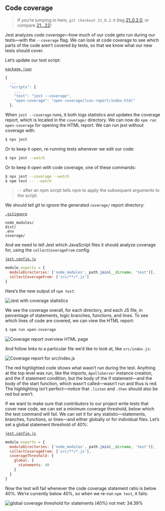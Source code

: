 ## Code coverage

> If you’re jumping in here, `git checkout 21_0.2.0` (tag [21_0.2.0](https://github.com/GraphQLGuide/guide-api/tree/21_0.2.0), or compare [21...22](https://github.com/GraphQLGuide/guide-api/compare/20_0.2.0...22_0.2.0))

Jest analyzes *code coverage*—how much of our code gets run during our tests—with the `--coverage` flag. We can look at code coverage to see which parts of the code aren’t covered by tests, so that we know what our new tests should cover. 

Let’s update our test script:

[`package.json`](https://github.com/GraphQLGuide/guide-api/compare/21_0.2.0...22_0.2.0)

```js
{
  ...
  "scripts": {
    ...
    "test": "jest --coverage",
    "open-coverage": "open coverage/lcov-report/index.html"
  },
```

When `jest --coverage` runs, it both logs statistics and updates the coverage report, which is located in the `coverage/` directory. We can now do `npm run open-coverage` for opening the HTML report. We can run jest without coverage with:

```sh
$ npx jest
``` 

Or to keep it open, re-running tests whenever we edit our code:

```sh
$ npx jest --watch
```

Or to keep it open with code coverage, one of these commands:

```sh
$ npx jest --coverage --watch
$ npm test -- --watch
```

> `--` after an npm script tells npm to apply the subsequent arguments to the script.

We should tell git to ignore the generated `coverage/` report directory:

[`.gitignore`](https://github.com/GraphQLGuide/guide-api/compare/21_0.2.0...22_0.2.0)

```
node_modules/
dist/
.env
coverage/
```

And we need to tell Jest which JavaScript files it should analyze coverage for, using the `collectCoverageFrom` config:

[`jest.config.js`](https://github.com/GraphQLGuide/guide-api/compare/21_0.2.0...22_0.2.0)

```js
module.exports = {
  moduleDirectories: ['node_modules', path.join(__dirname, 'test')],
  collectCoverageFrom: ['src/**/*.js']
}
```

Here’s the new output of `npm test`:

![Jest with coverage statistics](../../img/coverage-bash.png)

We see the coverage overall, for each directory, and each JS file, in percentage of statements, logic branches, functions, and lines. To see which lines of code are covered, we can view the HTML report:

```sh
$ npm run open-coverage
```

![Coverage report overview HTML page](../../img/coverage-web.png)

And follow links to a particular file we’d like to look at, like `src/index.js`:

![Coverage report for src/index.js](../../img/coverage-index.png)

The red highlighted code shows what wasn’t run during the test. Anything at the top level was run, like the imports, `ApolloServer` instance creation, and the if statement condition, but the body of the if statement—and the body of the start function, which wasn’t called—wasn’t run and thus is red. The highlighting isn’t perfect—notice that `.listen` and `.then` should also be red but aren’t.

If we want to make sure that contributors to our project write tests that cover new code, we can set a minimum coverage threshold, below which the test command will fail. We can set it for any statistic—statements, branches, functions, or lines—and either globally or for individual files. Let’s set a global statement threshold of 40%:

[`jest.config.js`](https://github.com/GraphQLGuide/guide-api/compare/21_0.2.0...22_0.2.0)

```js
module.exports = {
  moduleDirectories: ['node_modules', path.join(__dirname, 'test')],
  collectCoverageFrom: ['src/**/*.js'],
  coverageThreshold: {
    global: {
      statements: 40
    }
  }
}
```

Now the test will fail whenever the code coverage statement ratio is below 40%. We’re currently below 40%, so when we re-run `npm test`, it fails:

![global coverage threshold for statements (40%) not met: 34.39%](../../img/coverage-below-threshold.png)

